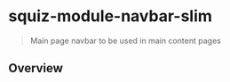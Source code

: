 # squiz-module-navbar-slim

[Squiz Boilerplate]: https://gitlab.squiz.net/boilerplate/squiz-boilerplate

> Main page navbar to be used in main content pages

## Overview